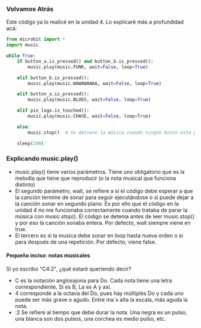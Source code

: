 ### Volvamos Atrás

Este código ya lo realicé en la unidad 4. Lo explicaré más a profundidad acá: 

```Python
from microbit import *
import music

while True:
    if button_a.is_pressed() and button_b.is_pressed():
        music.play(music.FUNK, wait=False, loop=True)

    elif button_b.is_pressed():
        music.play(music.WAWAWAWAA, wait=False, loop=True)

    elif button_a.is_pressed():
        music.play(music.BLUES, wait=False, loop=True)

    elif pin_logo.is_touched():
        music.play(music.CHASE, wait=False, loop=True)

    else:
        music.stop()  # Se detiene la música cuando ningún botón está presionado

    sleep(100)
```
### Explicando music.play()

* music.play() tiene varios parámetros. Tiene uno obligatorio que es la melodía que tiene que reproducir (o la nota musical que funciona distinto)
* El segundo parámetro, wait, se refiere a si el código debe esperar a que la canción termine de sonar para seguir ejecutándose o si puede dejar a la canción sonar en segundo plano. Es por ello que el código en la unidad 4 no me funcionaba correctamente cuando trataba de parar la música con music.stop(). El código se detenía antes de leer 
music.stop() y por eso la canción sonaba entera. Por defecto, wait siempre viene en true.
* El tercero es si la musica debe sonar en loop hasta nueva orden o si para después de una repetición. Por defecto, viene false.

#### Pequeño inciso: notas musicales

Si yo escribo "C4:2", ¿qué estaré queriendo decir?

* C es la notación anglosajona para Do. Cada nota tiene una letra correspondiente, Si es B, La es A y así.
* 4 corresponde a la octava del Do, pues hay múltiples Do y cada uno puede ser más grave o agudo. Entre ma´s alta la escala, más aguda la nota.
* :2 Se refiere al tiempo que debe durar la nota. Una negra es un pulso, una blanca son dos pulsos, una corchea es medio pulso, etc. 
